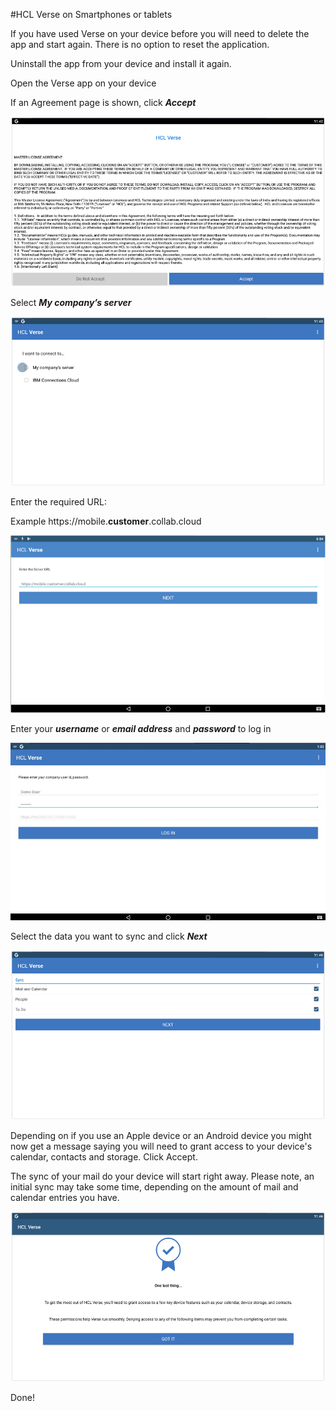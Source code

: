 #HCL Verse on Smartphones or tablets

If you have used Verse on your device before you will need to delete the app and start again. There is no option to reset the application.

Uninstall the app from your device and install it again.

 Open the Verse app on your device

 If an Agreement page is shown, click **_Accept_**

 <img src="/assets/images/screen-shots/mail/verseapp0.png" alt="Agreement" />

 Select **_My company’s server_**

 <img src="/assets/images/screen-shots/mail/verseapp1.png" alt="Company Server" />

 Enter the required URL:

 Example https://mobile.**customer**.collab.cloud

 <img src="/assets/images/screen-shots/mail/verseapp2.png" alt="Server URL" />

Enter your **_username_** or **_email address_** and **_password_** to log in

<img src="/assets/images/screen-shots/mail/verseapp3.png" alt="Log In" />

Select the data you want to sync and click **_Next_**

<img src="/assets/images/screen-shots/mail/verseapp4.png" alt="Sync Data" />

Depending on if you use an Apple device or an Android device you might now get a message saying you will need to grant access to your device's calendar, contacts and storage. Click Accept.

The sync of your mail do your device will start right away. Please note, an initial sync may take some time, depending on the amount of mail and calendar entries you have.

<img src="/assets/images/screen-shots/mail/verseapp5.png" alt="Verse Start Page" />

Done!
